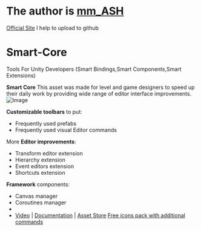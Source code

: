# The author is [mm_ASH](https://github.com/Anton-Tril)
[Official Site](http://www.smartgamedev.org/)
I help to upload to github


# Smart-Core
Tools For Unity Developers (Smart Bindings,Smart Components,Smart Extensions)

**Smart Core**
This asset was made for level and game designers to speed up their daily work by providing wide range of editor interface improvements.
![Image](./1490611344817.png)

**Customizable toolbars** to put:
* Frequently used prefabs
* Frequently used visual Editor commands

More **Editor improvements**:
* Transform editor extension
* Hierarchy extension
* Event editors extension
* Shortcuts extension

**Framework** components:
* Canvas manager
* Coroutines manager
* 
* [Video](https://www.youtube.com/watch?v=E3hzkCDL22Y) | [Documentation](http://uniosoft.ucoz.com/index/core/0-4) | [Asset Store](http://u3d.as/jJL)
[Free icons pack with additional commands](http://uniosoft.ucoz.com/index/fatcow_icons_pack/0-22)




